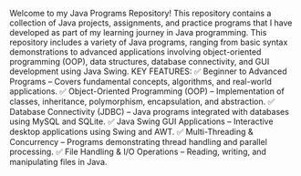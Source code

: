Welcome to my Java Programs Repository! This repository contains a collection of Java projects, assignments, and practice programs that I have developed as part of my learning journey in Java programming. 
This repository includes a variety of Java programs, ranging from basic syntax demonstrations to advanced applications involving object-oriented programming (OOP), data structures, database connectivity, and GUI development using Java Swing.
KEY FEATURES:
✅ Beginner to Advanced Programs – Covers fundamental concepts, algorithms, and real-world applications.
✅ Object-Oriented Programming (OOP) – Implementation of classes, inheritance, polymorphism, encapsulation, and abstraction.
✅ Database Connectivity (JDBC) – Java programs integrated with databases using MySQL and SQLite.
✅ Java Swing GUI Applications – Interactive desktop applications using Swing and AWT.
✅ Multi-Threading & Concurrency – Programs demonstrating thread handling and parallel processing.
✅ File Handling & I/O Operations – Reading, writing, and manipulating files in Java.
